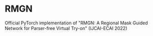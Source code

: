# RMGN
Official PyTorch implementation of "RMGN: A Regional Mask Guided Network for Parser-free Virtual Try-on" (IJCAI-ECAI 2022)
